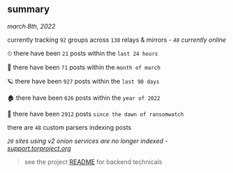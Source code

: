 
## summary
_march 8th, 2022_

currently tracking `92` groups across `130` relays & mirrors - _`48` currently online_

⏲ there have been `21` posts within the `last 24 hours`

🦈 there have been `71` posts within the `month of march`

🪐 there have been `927` posts within the `last 90 days`

🏚 there have been `626` posts within the `year of 2022`

🦕 there have been `2912` posts `since the dawn of ransomwatch`

there are `48` custom parsers indexing posts

_`20` sites using v2 onion services are no longer indexed - [support.torproject.org](https://support.torproject.org/onionservices/v2-deprecation/)_

> see the project [README](https://github.com/thetanz/ransomwatch#ransomwatch--) for backend technicals
